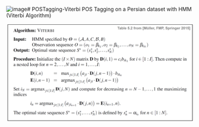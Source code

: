 ![image](https://github.com/iman2693/POSTagging-Viterbi/assets/42094881/a28809dc-73da-43c6-91ed-c984626b590e)# POSTagging-Viterbi
POS Tagging on a Persian dataset with HMM (Viterbi Algorithm)

![](./Viterbi.png)
